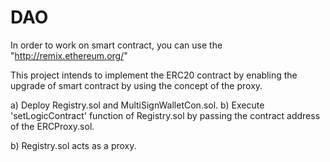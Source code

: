 # DAO

In order to work on smart contract, you can use the "http://remix.ethereum.org/"


This project intends to implement the ERC20 contract by enabling the upgrade of smart contract by using the concept of the proxy.

a) Deploy Registry.sol and MultiSignWalletCon.sol. b) Execute 'setLogicContract' function of Registry.sol by passing the contract address of the ERCProxy.sol.

b) Registry.sol acts as a proxy.
